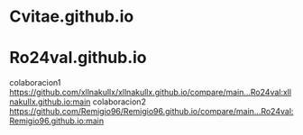 # Cvitae.github.io
# Ro24val.github.io
colaboracion1 https://github.com/xllnakullx/xllnakullx.github.io/compare/main...Ro24val:xllnakullx.github.io:main
colaboracion2 https://github.com/Remigio96/Remigio96.github.io/compare/main...Ro24val:Remigio96.github.io:main

